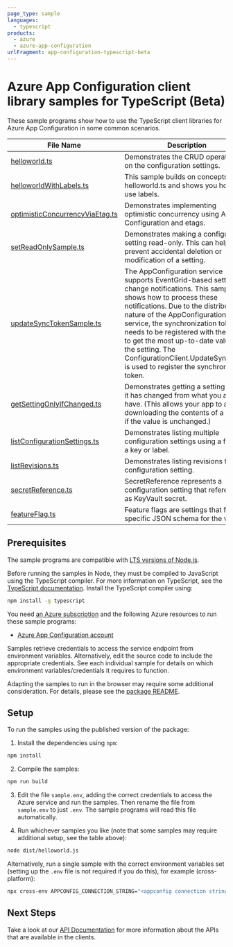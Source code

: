 ```yaml
---
page_type: sample
languages:
  - typescript
products:
  - azure
  - azure-app-configuration
urlFragment: app-configuration-typescript-beta
---
```


# Azure App Configuration client library samples for TypeScript (Beta)

These sample programs show how to use the TypeScript client libraries for Azure App Configuration in some common scenarios.

| **File Name**                                                   | **Description**                                                                                                                                                                                                                                                                                                                                                                                                   |
| --------------------------------------------------------------- | ----------------------------------------------------------------------------------------------------------------------------------------------------------------------------------------------------------------------------------------------------------------------------------------------------------------------------------------------------------------------------------------------------------------- |
| [helloworld.ts][helloworld]                                     | Demonstrates the CRUD operations on the configuration settings.                                                                                                                                                                                                                                                                                                                                                   |
| [helloworldWithLabels.ts][helloworldwithlabels]                 | This sample builds on concepts in helloworld.ts and shows you how to use labels.                                                                                                                                                                                                                                                                                                                                  |
| [optimisticConcurrencyViaEtag.ts][optimisticconcurrencyviaetag] | Demonstrates implementing optimistic concurrency using App Configuration and etags.                                                                                                                                                                                                                                                                                                                               |
| [setReadOnlySample.ts][setreadonlysample]                       | Demonstrates making a configuration setting read-only. This can help prevent accidental deletion or modification of a setting.                                                                                                                                                                                                                                                                                    |
| [updateSyncTokenSample.ts][updatesynctokensample]               | The AppConfiguration service supports EventGrid-based setting change notifications. This sample shows how to process these notifications. Due to the distributed nature of the AppConfiguration service, the synchronization token needs to be registered with the client to get the most up-to-date value of the setting. The ConfigurationClient.UpdateSyncToken is used to register the synchronization token. |
| [getSettingOnlyIfChanged.ts][getsettingonlyifchanged]           | Demonstrates getting a setting only if it has changed from what you already have. (This allows your app to avoid downloading the contents of a setting if the value is unchanged.)                                                                                                                                                                                                                                |
| [listConfigurationSettings.ts][listconfigurationsettings]       | Demonstrates listing multiple configuration settings using a filter for a key or label.                                                                                                                                                                                                                                                                                                                           |
| [listRevisions.ts][listrevisions]                               | Demonstrates listing revisions for a configuration setting.                                                                                                                                                                                                                                                                                                                                                       |
| [secretReference.ts][secretreference]                           | SecretReference represents a configuration setting that references as KeyVault secret.                                                                                                                                                                                                                                                                                                                            |
| [featureFlag.ts][featureflag]                                   | Feature flags are settings that follow specific JSON schema for the value.                                                                                                                                                                                                                                                                                                                                        |

## Prerequisites

The sample programs are compatible with [LTS versions of Node.js](https://github.com/nodejs/release#release-schedule).

Before running the samples in Node, they must be compiled to JavaScript using the TypeScript compiler. For more information on TypeScript, see the [TypeScript documentation][typescript]. Install the TypeScript compiler using:

```bash
npm install -g typescript
```

You need [an Azure subscription][freesub] and the following Azure resources to run these sample programs:

- [Azure App Configuration account][createinstance_azureappconfigurationaccount]

Samples retrieve credentials to access the service endpoint from environment variables. Alternatively, edit the source code to include the appropriate credentials. See each individual sample for details on which environment variables/credentials it requires to function.

Adapting the samples to run in the browser may require some additional consideration. For details, please see the [package README][package].

## Setup

To run the samples using the published version of the package:

1. Install the dependencies using `npm`:

```bash
npm install
```

2. Compile the samples:

```bash
npm run build
```

3. Edit the file `sample.env`, adding the correct credentials to access the Azure service and run the samples. Then rename the file from `sample.env` to just `.env`. The sample programs will read this file automatically.

4. Run whichever samples you like (note that some samples may require additional setup, see the table above):

```bash
node dist/helloworld.js
```

Alternatively, run a single sample with the correct environment variables set (setting up the `.env` file is not required if you do this), for example (cross-platform):

```bash
npx cross-env APPCONFIG_CONNECTION_STRING="<appconfig connection string>" node dist/helloworld.js
```

## Next Steps

Take a look at our [API Documentation][apiref] for more information about the APIs that are available in the clients.

[helloworld]: https://github.com/Azure/azure-sdk-for-js/blob/main/sdk/appconfiguration/app-configuration/samples/v1-beta/typescript/src/helloworld.ts
[helloworldwithlabels]: https://github.com/Azure/azure-sdk-for-js/blob/main/sdk/appconfiguration/app-configuration/samples/v1-beta/typescript/src/helloworldWithLabels.ts
[optimisticconcurrencyviaetag]: https://github.com/Azure/azure-sdk-for-js/blob/main/sdk/appconfiguration/app-configuration/samples/v1-beta/typescript/src/optimisticConcurrencyViaEtag.ts
[setreadonlysample]: https://github.com/Azure/azure-sdk-for-js/blob/main/sdk/appconfiguration/app-configuration/samples/v1-beta/typescript/src/setReadOnlySample.ts
[updatesynctokensample]: https://github.com/Azure/azure-sdk-for-js/blob/main/sdk/appconfiguration/app-configuration/samples/v1-beta/typescript/src/updateSyncTokenSample.ts
[getsettingonlyifchanged]: https://github.com/Azure/azure-sdk-for-js/blob/main/sdk/appconfiguration/app-configuration/samples/v1-beta/typescript/src/getSettingOnlyIfChanged.ts
[listconfigurationsettings]: https://github.com/Azure/azure-sdk-for-js/blob/main/sdk/appconfiguration/app-configuration/samples/v1-beta/typescript/src/listConfigurationSettings.ts
[listrevisions]: https://github.com/Azure/azure-sdk-for-js/blob/main/sdk/appconfiguration/app-configuration/samples/v1-beta/typescript/src/listRevisions.ts
[secretreference]: https://github.com/Azure/azure-sdk-for-js/blob/main/sdk/appconfiguration/app-configuration/samples/v1-beta/typescript/src/secretReference.ts
[featureflag]: https://github.com/Azure/azure-sdk-for-js/blob/main/sdk/appconfiguration/app-configuration/samples/v1-beta/typescript/src/featureFlag.ts
[apiref]: https://docs.microsoft.com/javascript/api/@azure/app-configuration
[freesub]: https://azure.microsoft.com/free/
[createinstance_azureappconfigurationaccount]: https://docs.microsoft.com/azure/azure-app-configuration/quickstart-aspnet-core-app?tabs=core5x#create-an-app-configuration-store
[package]: https://github.com/Azure/azure-sdk-for-js/tree/main/sdk/appconfiguration/app-configuration/README.md
[typescript]: https://www.typescriptlang.org/docs/home.html